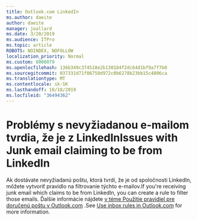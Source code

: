 ```yaml
---
title: Outlook.com LinkedIn
ms.author: daeite
author: daeite
manager: joallard
ms.date: 3/20/2019
ms.audience: ITPro
ms.topic: article
ROBOTS: NOINDEX, NOFOLLOW
localization_priority: Normal
ms.custom: 8000079
ms.openlocfilehash: 136b349c374518e2b130184f2dc64d1bf9a7f7b0
ms.sourcegitcommit: 037331d71f06750d972c0b6278b23bb15c4806ca
ms.translationtype: MT
ms.contentlocale: sk-SK
ms.lasthandoff: 10/18/2019
ms.locfileid: "36494362"
---
```

# <a name="issues-with-junk-email-claiming-to-be-from-linkedin"></a><span data-ttu-id="b951f-102">Problémy s nevyžiadanou e-mailom tvrdia, že je z LinkedIn</span><span class="sxs-lookup"><span data-stu-id="b951f-102">Issues with Junk email claiming to be from LinkedIn</span></span>

<span data-ttu-id="b951f-103">Ak dostávate nevyžiadanú poštu, ktorá tvrdí, že je od spoločnosti LinkedIn, môžete vytvoriť pravidlo na filtrovanie týchto e-mailov.</span><span class="sxs-lookup"><span data-stu-id="b951f-103">If you're receiving junk email which claims to be from LinkedIn, you can create a rule to filter those emails.</span></span>
<span data-ttu-id="b951f-104">Ďalšie informácie nájdete [v téme Použitie pravidiel pre doručenú poštu v Outlook.com](https://aka.ms/OutlookComInboxRules) .</span><span class="sxs-lookup"><span data-stu-id="b951f-104">See [Use inbox rules in Outlook.com](https://aka.ms/OutlookComInboxRules) for more information.</span></span>


